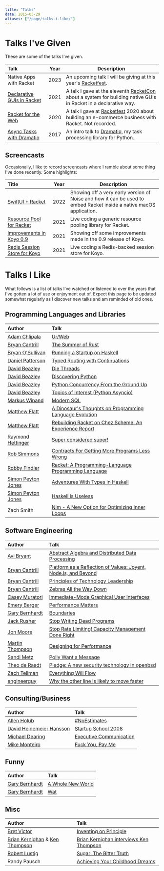 ```yaml
---
title: "Talks"
date: 2015-05-29
aliases: ["/page/talks-i-like/"]
---
```


# Talks I've Given

These are some of the talks I've given.

| Talk                         | Year | Description                                                                                                       |
|:-----------------------------|------|-------------------------------------------------------------------------------------------------------------------|
| Native Apps with Racket      | 2023 | An upcoming talk I will be giving at this year's [Racketfest].                                                    |
| [Declarative GUIs in Racket] | 2021 | A talk I gave at the eleventh [RacketCon] about a system for building native GUIs in Racket in a declarative way. |
| [Racket for the Web]         | 2020 | A talk I gave at [Racketfest] 2020 about building an e-commerce business with Racket.  Not recorded.              |
| [Async Tasks with Dramatiq]  | 2017 | An intro talk to [Dramatiq], my task processing library for Python.                                               |

## Screencasts

Occasionally, I like to record screencasts where I ramble about some
thing I've done recently.  Some highlights:

| Title                          | Year | Description                                                                                                           |
|:-------------------------------|------|-----------------------------------------------------------------------------------------------------------------------|
| [SwiftUI + Racket]             | 2022 | Showing off a very early version of [Noise] and how it can be used to embed Racket inside a native macOS application. |
| [Resource Pool for Racket]     | 2021 | Live coding a generic resource pooling library for Racket.                                                            |
| [Improvements in Koyo 0.9]     | 2021 | Showing off some improvements made in the 0.9 release of Koyo.                                                        |
| [Redis Session Store for Koyo] | 2021 | Live coding a Redis-backed session store for Koyo.                                                                    |

# Talks I Like

What follows is a list of talks I've watched or listened to over the
years that I've gotten a lot of use or enjoyment out of.  Expect this
page to be updated somewhat regularly as I discover new talks and am
reminded of old ones.

## Programming Languages and Libraries

| Author               | Talk                                                      |
|:---------------------|:----------------------------------------------------------|
| [Adam Chlipala]      | [Ur/Web]                                                  |
| [Bryan Cantrill]     | [The Summer of Rust]                                      |
| [Bryan O'Sullivan]   | [Running a Startup on Haskell]                            |
| [Daniel Patterson]   | [Typed Routing with Continuations]                        |
| [David Beazley]      | [Die Threads]                                             |
| [David Beazley]      | [Discovering Python]                                      |
| [David Beazley]      | [Python Concurrency From the Ground Up]                   |
| [David Beazley]      | [Topics of Interest (Python Asyncio)]                     |
| [Markus Winand]      | [Modern SQL]                                              |
| [Matthew Flatt]      | [A Dinosaur's Thoughts on Programming Language Evolution] |
| [Matthew Flatt]      | [Rebuilding Racket on Chez Scheme: An Experience Report]  |
| [Raymond Hettinger]  | [Super considered super!]                                 |
| [Rob Simmons]        | [Contracts For Getting More Programs Less Wrong]          |
| [Robby Findler]      | [Racket: A Programming-Language Programming Language]     |
| [Simon Peyton Jones] | [Adventures With Types in Haskell]                        |
| [Simon Peyton Jones] | [Haskell is Useless]                                      |
| Zach Smith           | [Nim - A New Option for Optimizing Inner Loops]           |

## Software Engineering

| Author            | Talk                                                              |
|:------------------|:------------------------------------------------------------------|
| [Avi Bryant]      | [Abstract Algebra and Distributed Data Processing]                |
| [Bryan Cantrill]  | [Platform as a Reflection of Values: Joyent, Node.js, and Beyond] |
| [Bryan Cantrill]  | [Principles of Technology Leadership]                             |
| [Bryan Cantrill]  | [Zebras All the Way Down]                                         |
| [Casey Muratori]  | [Immediate-Mode Graphical User Interfaces]                        |
| [Emery Berger]    | [Performance Matters]                                             |
| [Gary Bernhardt]  | [Boundaries]                                                      |
| [Jack Rusher]     | [Stop Writing Dead Programs]                                      |
| [Jon Moore]       | [Stop Rate Limiting! Capacity Management Done Right]              |
| [Martin Thompson] | [Designing for Performance]                                       |
| [Sandi Metz]      | [Polly Want a Message]                                            |
| [Theo de Raadt]   | [Pledge: A new security technology in openbsd]                    |
| [Zach Tellman]    | [Everything Will Flow]                                            |
| [engineerguy]     | [Why the other line is likely to move faster]                     |

## Consulting/Business

| Author                     | Talk                      |
|:---------------------------|:--------------------------|
| [Allen Holub]              | [#NoEstimates]            |
| [David Heinemeier Hansson] | [Startup School 2008]     |
| [Michael Dearing]          | [Executive Communication] |
| [Mike Monteiro]            | [Fuck You, Pay Me]        |

## Funny

| Author           | Talk                |
|:-----------------|:--------------------|
| [Gary Bernhardt] | [A Whole New World] |
| [Gary Bernhardt] | [Wat]               |

## Misc

| Author                             | Talk                                      |
|:-----------------------------------|:------------------------------------------|
| [Bret Victor]                      | [Inventing on Principle]                  |
| [Brian Kernighan] & [Ken Thompson] | [Brian Kernighan interviews Ken Thompson] |
| [Robert Lustig]                    | [Sugar: The Bitter Truth]                 |
| Randy Pausch                       | [Achieving Your Childhood Dreams]         |


[#NoEstimates]: https://www.youtube.com/watch?v=QVBlnCTu9Ms
[A Dinosaur's Thoughts on Programming Language Evolution]: https://www.youtube.com/watch?v=Z9OYc1YYLT4
[A Whole New World]: https://www.destroyallsoftware.com/talks/a-whole-new-world
[Abstract Algebra and Distributed Data Processing]: https://www.youtube.com/watch?v=cMY1KVrJk0w
[Achieving Your Childhood Dreams]: https://www.youtube.com/watch?v=ji5_MqicxSo
[Adam Chlipala]: http://adam.chlipala.net/
[Adventures With Types in Haskell]: https://www.youtube.com/watch?v=6COvD8oynmI
[Allen Holub]: http://holub.com/
[Async Tasks with Dramatiq]: https://www.youtube.com/watch?v=mrG9ZwLxb0g
[Avi Bryant]: https://twitter.com/avibryant
[Boundaries]: https://www.destroyallsoftware.com/talks/boundaries
[Bret Victor]: http://worrydream.com
[Brian Kernighan interviews Ken Thompson]: https://www.youtube.com/watch?v=EY6q5dv_B-o#t=8m20s
[Brian Kernighan]: https://www.cs.princeton.edu/~bwk/
[Bryan Cantrill]: http://dtrace.org/blogs/
[Bryan O'Sullivan]: http://www.serpentine.com/blog/
[Casey Muratori]: https://mollyrocket.com/
[Contracts For Getting More Programs Less Wrong]: https://www.youtube.com/watch?v=lNITrPhl2_A
[Daniel Patterson]: http://positiondev.com/
[David Beazley]: http://dabeaz.com/
[David Heinemeier Hansson]: http://david.heinemeierhansson.com/
[Declarative GUIs in Racket]: /2021/11/07/racketcon-talk-2021/
[Designing for Performance]: https://www.youtube.com/watch?v=03GsLxVdVzU
[Die Threads]: https://www.youtube.com/watch?v=U66KuyD3T0M
[Discovering Python]: https://www.youtube.com/watch?v=RZ4Sn-Y7AP8
[Dramatiq]: https://dramatiq.io
[Emery Berger]: https://emeryberger.com/
[Everything Will Flow]: https://www.youtube.com/watch?v=1bNOO3xxMc0
[Executive Communication]: https://www.heavybit.com/library/video/executive-communication/
[Fuck You, Pay Me]: https://www.youtube.com/watch?v=jVkLVRt6c1U&index=34&list=LLHn3px69jb1bx5EOWyCIgFg&t=0s
[Gary Bernhardt]: https://www.destroyallsoftware.com
[Haskell is Useless]: https://www.youtube.com/watch?v=iSmkqocn0oQ
[Immediate-Mode Graphical User Interfaces]: https://www.youtube.com/watch?v=Z1qyvQsjK5Y
[Improvements in Koyo 0.9]: /2021/07/30/koyo-0.9/
[Inventing on Principle]: https://www.youtube.com/watch?v=PUv66718DII
[Jack Rusher]: https://jackrusher.com/
[Jon Moore]: https://twitter.com/jon_moore
[Ken Thompson]: https://en.wikipedia.org/wiki/Ken_Thompson
[Markus Winand]: https://use-the-index-luke.com/
[Martin Thompson]: https://twitter.com/mjpt777
[Matthew Flatt]: http://www.cs.utah.edu/~mflatt/
[Michael Dearing]: https://twitter.com/mcgd
[Mike Monteiro]: https://muledesign.com/
[Modern SQL]: https://modern-sql.com/video
[Nim - A New Option for Optimizing Inner Loops]: https://www.youtube.com/watch?v=IVgNVJdizHg
[Noise]: https://github.com/Bogdanp/Noise
[Performance Matters]: https://www.youtube.com/watch?v=r-TLSBdHe1A
[Platform as a Reflection of Values: Joyent, Node.js, and Beyond]: https://vimeo.com/230142234
[Pledge: A new security technology in openbsd]: https://www.youtube.com/watch?v=F_7S1eqKsFk
[Polly Want a Message]: https://www.deconstructconf.com/2018/sandi-metz-polly-want-a-message
[Principles of Technology Leadership]: https://www.youtube.com/watch?v=9QMGAtxUlAc
[Python Concurrency From the Ground Up]: https://www.youtube.com/watch?v=MCs5OvhV9S4
[Racket for the Web]: https://github.com/Bogdanp/racketfest2020-talk
[Racket: A Programming-Language Programming Language]: https://www.youtube.com/watch?v=hFlIl0Zo234
[RacketCon]: https://con.racket-lang.org/
[Racketfest]: https://racketfest.com
[Raymond Hettinger]: https://twitter.com/raymondh
[Rebuilding Racket on Chez Scheme: An Experience Report]: https://www.youtube.com/watch?v=t09AJUK6IiM
[Redis Session Store for Koyo]: /2021/04/04/koyo-sessions-redis-screencast/
[Resource Pool for Racket]: /2021/04/06/resource-pool-screencast/
[Rob Simmons]: https://calculem.us/
[Robby Findler]: https://www.eecs.northwestern.edu/~robby/
[Robert Lustig]: http://www.robertlustig.com/
[Running a Startup on Haskell]: https://www.youtube.com/watch?v=ZR3Jirqk6W8
[Sandi Metz]: https://www.sandimetz.com
[Simon Peyton Jones]: https://www.microsoft.com/en-us/research/people/simonpj/
[Startup School 2008]: https://www.youtube.com/watch?v=0CDXJ6bMkMY
[Stop Rate Limiting! Capacity Management Done Right]: https://www.youtube.com/watch?v=m64SWl9bfvk
[Stop Writing Dead Programs]: https://www.youtube.com/watch?v=8Ab3ArE8W3s
[Sugar: The Bitter Truth]: https://www.youtube.com/watch?v=dBnniua6-oM
[Super considered super!]: https://www.youtube.com/watch?v=EiOglTERPEo
[SwiftUI + Racket]: /2022/08/21/swiftui-plus-racket-screencast/
[The Summer of Rust]: https://www.youtube.com/watch?v=LjFM8vw3pbU
[Theo de Raadt]: https://www.theos.com/deraadt/
[Topics of Interest (Python Asyncio)]: https://www.youtube.com/watch?v=ZzfHjytDceU
[Typed Routing With Continuations]: https://www.youtube.com/watch?v=tQI2JJwD_ZY
[Ur/Web]: https://www.youtube.com/watch?v=8n5ubDe9FAA
[Wat]: https://www.destroyallsoftware.com/talks/wat
[Why the other line is likely to move faster]: https://www.youtube.com/watch?v=F5Ri_HhziI0
[Zach Tellman]: https://ideolalia.com/
[Zebras All the Way Down]: https://www.youtube.com/watch?v=fE2KDzZaxvE
[engineerguy]: https://www.youtube.com/channel/UC2bkHVIDjXS7sgrgjFtzOXQ

